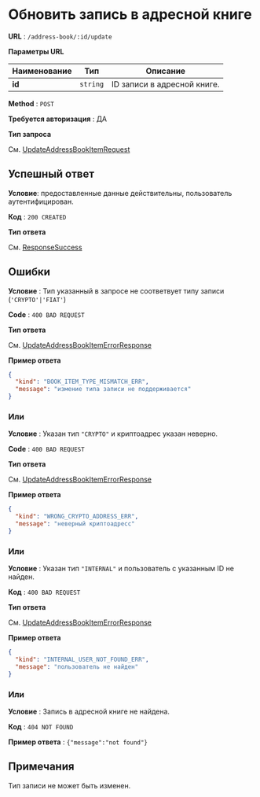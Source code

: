 # Обновить запись в адресной книге

**URL** : `/address-book/:id/update`

**Параметры URL**

| Наименование | Тип      | Описание                    |
| ------------ | -------- | --------------------------- |
| **id**       | `string` | ID записи в адресной книге. |

**Method** : `POST`

**Требуется авторизация** : ДА

**Тип запроса**

См. [UpdateAddressBookItemRequest](/api-docs/types.md#UpdateAddressBookItemRequest)

## Успешный ответ

**Условие**: предоставленные данные действительны, пользователь аутентифицирован.

**Код** : `200 CREATED`

**Тип ответа**

См. [ResponseSuccess](/api-docs/types.md#ResponseSuccess)

## Ошибки

**Условие** : Тип указанный в запросе не соответвует типу записи (`'CRYPTO'|'FIAT'`)

**Code** : `400 BAD REQUEST`

**Тип ответа**

См. [UpdateAddressBookItemErrorResponse](/api-docs/types.md#UpdateAddressBookItemErrorResponse)

**Пример ответа**

```json
{
  "kind": "BOOK_ITEM_TYPE_MISMATCH_ERR",
  "message": "измение типа записи не поддерживается"
}
```

### Или

**Условие** : Указан тип `"CRYPTO"` и криптоадрес указан неверно.

**Code** : `400 BAD REQUEST`

**Тип ответа**

См. [UpdateAddressBookItemErrorResponse](/api-docs/types.md#UpdateAddressBookItemErrorResponse)

**Пример ответа**

```json
{
  "kind": "WRONG_CRYPTO_ADDRESS_ERR",
  "message": "неверный криптоадресс"
}
```

### Или

**Условие** : Указан тип `"INTERNAL"` и пользователь с указанным ID не найден.

**Код** : `400 BAD REQUEST`

**Тип ответа**

См. [UpdateAddressBookItemErrorResponse](/api-docs/types.md#UpdateAddressBookItemErrorResponse)

**Пример ответа**

```json
{
  "kind": "INTERNAL_USER_NOT_FOUND_ERR",
  "message": "пользователь не найден"
}
```

### Или

**Условие** : Запись в адресной книге не найдена.

**Код** : `404 NOT FOUND`

**Пример ответа** : `{"message":"not found"}`

## Примечания

Тип записи не может быть изменен.

